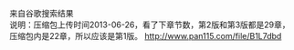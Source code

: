 来自谷歌搜索结果  
说明：压缩包上传时间2013-06-26，看了下章节数，第2版和第3版都是29章，压缩包内是22章，所以应该是第1版。
http://www.pan115.com/file/B1L7dbd